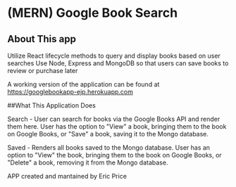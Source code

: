 # (MERN) Google Book Search 

## About This app

Utilize React lifecycle methods to query and display books based on user searches
Use Node, Express and MongoDB so that users can save books to review or purchase later

A working version of the application can be found at https://googlebookapp-ejp.herokuapp.com


##What This Application Does

Search - User can search for books via the Google Books API and render them here. User has the option to "View" a book, bringing them to the book on Google Books, or "Save" a book, saving it to the Mongo database.

Saved - Renders all books saved to the Mongo database. User has an option to "View" the book, bringing them to the book on Google Books, or "Delete" a book, removing it from the Mongo database.

APP created and mantained by Eric Price